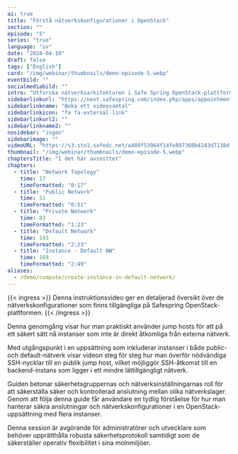 ```yaml
---
ai: true
title: "Förstå nätverkskonfigurationer i OpenStack"
section: ""
episode: "5"
series: "true"
language: "sv"
date: "2024-04-19"
draft: false
tags: ["English"]
card: "/img/webinar/thumbnails/demo-episode-5.webp"
eventbild: ""
socialmediabild: ""
intro: "Utforska nätverksarkitekturen i Safe Spring OpenStack-plattformen och lär dig hur du konfigurerar instanser i olika nätverkstyper."
sidebarlinkurl: "https://next.safespring.com/index.php/apps/appointments/embed/VOZl8W1TrMMEFQ%3D%3D/form"
sidebarlinkname: "Boka ett videosamtal"
sidebarlinkicon: "fa fa-external-link"
sidebarlinkurl2: ""
sidebarlinkname2: ""
nosidebar: "ingen"
sidebarimage: ""
videoURL: "https://s3.sto1.safedc.net/a489f53964f14fe897308b4243d7138d:processedvideos/safespring-demo-episode-5-create-instance-in-default-network/master.m3u8"
thumbnail: "/img/webinar/thumbnails/demo-episode-5.webp"
chaptersTitle: "I det här avsnittet"
chapters:
  - title: "Network Topology"
    time: 17
    timeFormatted: "0:17"
  - title: "Public Network"
    time: 51
    timeFormatted: "0:51"
  - title: "Private Network"
    time: 83
    timeFormatted: "1:23"
  - title: "Default Network"
    time: 143
    timeFormatted: "2:23"
  - title: "Instance - Default NW"
    time: 169
    timeFormatted: "2:49"
aliases:
  - /demo/compute/create-instance-in-default-network/
---
```

{{< ingress >}}
Denna instruktionsvideo ger en detaljerad översikt över de nätverkskonfigurationer som finns tillgängliga på Safespring OpenStack-plattformen.
{{< /ingress >}}

Denna genomgång visar hur man praktiskt använder jump hosts för att på ett säkert sätt nå instanser som inte är direkt åtkomliga från externa nätverk.

Med utgångspunkt i en uppsättning som inkluderar instanser i både public- och default-nätverk visar videon steg för steg hur man överför nödvändiga SSH-nycklar till en publik jump host, vilket möjliggör SSH-åtkomst till en backend-instans som ligger i ett mindre lättillgängligt nätverk.

Guiden betonar säkerhetsgruppernas och nätverksinställningarnas roll för att säkerställa säker och kontrollerad anslutning mellan olika nätverkslager. Genom att följa denna guide får användare en tydlig förståelse för hur man hanterar säkra anslutningar och nätverkskonfigurationer i en OpenStack-uppsättning med flera instanser.

Denna session är avgörande för administratörer och utvecklare som behöver upprätthålla robusta säkerhetsprotokoll samtidigt som de säkerställer operativ flexibilitet i sina molnmiljöer.